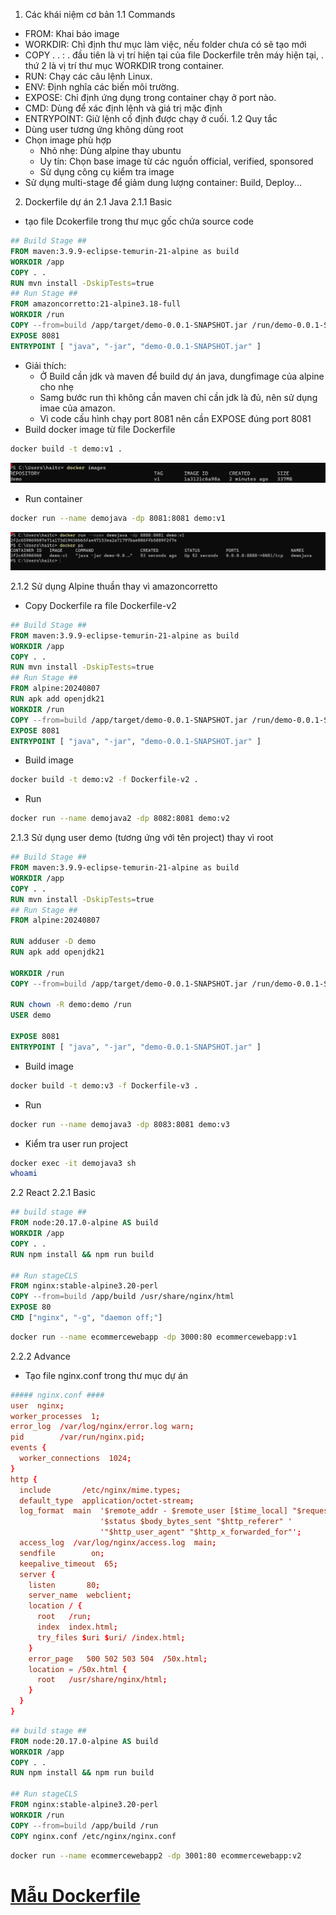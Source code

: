 1. Các khái niệm cơ bản
1.1 Commands

- FROM: Khai báo image
- WORKDIR: Chỉ định thư mục làm việc, nếu folder chưa có sẽ tạo mới
- COPY . . : . đầu tiên là vị trí hiện tại của file Dockerfile trên máy hiện tại, . thứ 2 là vị trí thư mục WORKDIR trong container.
- RUN: Chạy các câu lệnh Linux.
- ENV: Định nghĩa các biến môi trường.
- EXPOSE: Chỉ định ứng dụng trong container chạy ở port nào.
- CMD: Dùng để xác định lệnh và giá trị mặc định
- ENTRYPOINT: Giữ lệnh cố định được chạy ở cuối.
1.2 Quy tắc
- Dùng user tương ứng không dùng root
- Chọn image phù hợp
  - Nhỏ nhẹ: Dùng alpine thay ubuntu
  - Uy tín: Chọn base image từ các nguồn official, verified, sponsored
  - Sử dụng công cụ kiểm tra image
- Sử dụng multi-stage để giảm dung lượng container: Build, Deploy...

2. Dockerfile dự án
2.1 Java
2.1.1 Basic

- tạo file Dcokerfile trong thư mục gốc chứa source code

``` Dockerfile
## Build Stage ##
FROM maven:3.9.9-eclipse-temurin-21-alpine as build
WORKDIR /app
COPY . .
RUN mvn install -DskipTests=true
## Run Stage ##
FROM amazoncorretto:21-alpine3.18-full
WORKDIR /run
COPY --from=build /app/target/demo-0.0.1-SNAPSHOT.jar /run/demo-0.0.1-SNAPSHOT.jar
EXPOSE 8081
ENTRYPOINT [ "java", "-jar", "demo-0.0.1-SNAPSHOT.jar" ]
```

- Giải thích:
  - Ở Build cần jdk và maven để build dự án java, dungfimage của alpine cho nhẹ
  - Samg bước run thì không cần maven chỉ cần jdk là đủ, nên sử dụng imae của amazon.
  - Vì code cấu hình chạy port 8081 nên cần EXPOSE đúng port 8081
- Build docker image từ file Dockerfile

``` sh
docker build -t demo:v1 .
```

![](./image//1.png)

- Run container

``` sh
docker run --name demojava -dp 8081:8081 demo:v1
```

![](./image/2.png)

2.1.2 Sử dụng Alpine thuần thay vì amazoncorretto

- Copy Dockerfile ra file Dockerfile-v2

``` Dockerfile
## Build Stage ##
FROM maven:3.9.9-eclipse-temurin-21-alpine as build
WORKDIR /app
COPY . .
RUN mvn install -DskipTests=true
## Run Stage ##
FROM alpine:20240807
RUN apk add openjdk21
WORKDIR /run
COPY --from=build /app/target/demo-0.0.1-SNAPSHOT.jar /run/demo-0.0.1-SNAPSHOT.jar
EXPOSE 8081
ENTRYPOINT [ "java", "-jar", "demo-0.0.1-SNAPSHOT.jar" ]
```

- Build image

``` sh
docker build -t demo:v2 -f Dockerfile-v2 .
```

- Run

``` sh
docker run --name demojava2 -dp 8082:8081 demo:v2
```

2.1.3 Sử dụng user demo (tương ứng với tên project) thay vì root

``` Dockerfile
## Build Stage ##
FROM maven:3.9.9-eclipse-temurin-21-alpine as build
WORKDIR /app
COPY . .
RUN mvn install -DskipTests=true
## Run Stage ##
FROM alpine:20240807

RUN adduser -D demo
RUN apk add openjdk21

WORKDIR /run
COPY --from=build /app/target/demo-0.0.1-SNAPSHOT.jar /run/demo-0.0.1-SNAPSHOT.jar

RUN chown -R demo:demo /run
USER demo

EXPOSE 8081
ENTRYPOINT [ "java", "-jar", "demo-0.0.1-SNAPSHOT.jar" ]
```

- Build image

``` sh
docker build -t demo:v3 -f Dockerfile-v3 .
```

- Run

``` sh
docker run --name demojava3 -dp 8083:8081 demo:v3
```

- Kiểm tra user run project

``` sh
docker exec -it demojava3 sh
whoami
```

2.2 React
2.2.1 Basic

``` Dockerfile
## build stage ##
FROM node:20.17.0-alpine AS build
WORKDIR /app
COPY . .
RUN npm install && npm run build

## Run stageCLS
FROM nginx:stable-alpine3.20-perl
COPY --from=build /app/build /usr/share/nginx/html
EXPOSE 80
CMD ["nginx", "-g", "daemon off;"]
```

``` sh
docker run --name ecommercewebapp -dp 3000:80 ecommercewebapp:v1
```

2.2.2 Advance

- Tạo file nginx.conf trong thư mục dự án

``` nginx.conf
##### nginx.conf ####
user  nginx;
worker_processes  1;
error_log  /var/log/nginx/error.log warn;
pid        /var/run/nginx.pid;
events {
  worker_connections  1024;
}
http {
  include       /etc/nginx/mime.types;
  default_type  application/octet-stream;
  log_format  main  '$remote_addr - $remote_user [$time_local] "$request" '
                    '$status $body_bytes_sent "$http_referer" '
                    '"$http_user_agent" "$http_x_forwarded_for"';
  access_log  /var/log/nginx/access.log  main;
  sendfile        on;
  keepalive_timeout  65;
  server {
    listen       80;
    server_name  webclient;
    location / {
      root   /run;
      index  index.html;
      try_files $uri $uri/ /index.html;
    }
    error_page   500 502 503 504  /50x.html;
    location = /50x.html {
      root   /usr/share/nginx/html;
    }
  }
}
```

``` Dockerfile
## build stage ##
FROM node:20.17.0-alpine AS build
WORKDIR /app
COPY . .
RUN npm install && npm run build

## Run stageCLS
FROM nginx:stable-alpine3.20-perl
WORKDIR /run
COPY --from=build /app/build /run
COPY nginx.conf /etc/nginx/nginx.conf
```

``` sh
docker run --name ecommercewebapp2 -dp 3001:80 ecommercewebapp:v2
```

# [Mẫu Dockerfile](https://elroydevops.tech/mau-dockerfile-cac-du-an/#Dockerfile_React)
